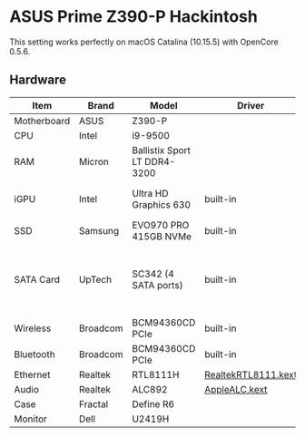 # ASUS Prime Z390-P Hackintosh
This setting works perfectly on macOS Catalina (10.15.5) with OpenCore 0.5.6.

## Hardware
| Item | Brand | Model | Driver | Comment |
|-----|-----|-----|-----|-----|
| Motherboard | ASUS | Z390-P | | |
| CPU | Intel | i9-9500 | | |
| RAM | Micron | Ballistix Sport LT DDR4-3200 | | 16GB x 2 |
| iGPU | Intel | Ultra HD Graphics 630 | built-in | use DP port to output|
| SSD | Samsung | EVO970 PRO 415GB NVMe | built-in | |
| SATA Card | UpTech | SC342 (4 SATA ports) | built-in | Marvell 88SE9230 Chip. Inserted on PCI-e 2x slot|
| Wireless | Broadcom | BCM94360CD PCIe | built-in | FV-T919 |
| Bluetooth | Broadcom | BCM94360CD PCIe | built-in | FV-T919 |
| Ethernet | Realtek | RTL8111H | [RealtekRTL8111.kext](https://github.com/Mieze/RTL8111_driver_for_OS_X/releases) | |
| Audio | Realtek | ALC892 | [AppleALC.kext](https://github.com/acidanthera/AppleALC) | |
| Case | Fractal | Define R6 | | |
| Monitor | Dell | U2419H | | DP+HDMI|
